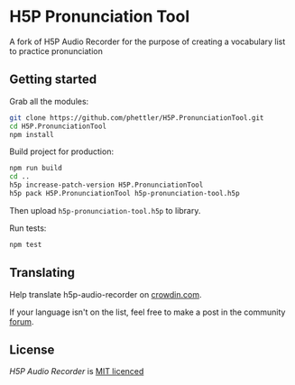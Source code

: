 # H5P Pronunciation Tool

A fork of H5P Audio Recorder for the purpose of creating a vocabulary list to practice pronunciation

## Getting started

Grab all the modules:

```bash
git clone https://github.com/phettler/H5P.PronunciationTool.git
cd H5P.PronunciationTool
npm install
```

Build project for production:

```bash
npm run build
cd ..
h5p increase-patch-version H5P.PronunciationTool 
h5p pack H5P.PronunciationTool h5p-pronunciation-tool.h5p
```

Then upload `h5p-pronunciation-tool.h5p` to library.

Run tests:

```bash
npm test
```

## Translating

Help translate h5p-audio-recorder on [crowdin.com](https://crowdin.com/project/h5p-audio-recorder).

If your language isn't on the list, feel free to make a post in the community [forum](https://h5p.org/forum/6).

## License

*H5P Audio Recorder* is [MIT licenced](LICENCE.md)
